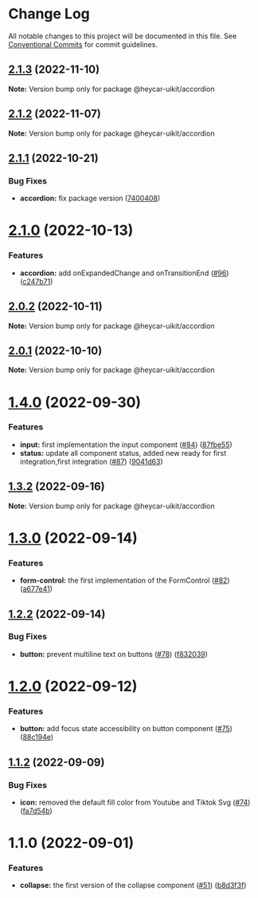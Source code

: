 # Change Log

All notable changes to this project will be documented in this file.
See [Conventional Commits](https://conventionalcommits.org) for commit guidelines.

## [2.1.3](https://github.com/hey-car/heycar-uikit/compare/@heycar-uikit/accordion@2.1.2...@heycar-uikit/accordion@2.1.3) (2022-11-10)

**Note:** Version bump only for package @heycar-uikit/accordion





## [2.1.2](https://github.com/hey-car/heycar-uikit/compare/@heycar-uikit/accordion@2.1.1...@heycar-uikit/accordion@2.1.2) (2022-11-07)

**Note:** Version bump only for package @heycar-uikit/accordion





## [2.1.1](https://github.com/hey-car/heycar-uikit/compare/@heycar-uikit/accordion@2.1.0...@heycar-uikit/accordion@2.1.1) (2022-10-21)


### Bug Fixes

* **accordion:** fix package version ([7400408](https://github.com/hey-car/heycar-uikit/commit/7400408d26e8b0514cb86b99ec91aa537d7e568a))





# [2.1.0](https://github.com/hey-car/heycar-uikit/compare/@heycar-uikit/accordion@2.0.2...@heycar-uikit/accordion@2.1.0) (2022-10-13)

### Features

- **accordion:** add onExpandedChange and onTransitionEnd ([#96](https://github.com/hey-car/heycar-uikit/issues/96)) ([c247b71](https://github.com/hey-car/heycar-uikit/commit/c247b719f9d6669a5aa9fd7f4ac2e264b7764350))

## [2.0.2](https://github.com/hey-car/heycar-uikit/compare/@heycar-uikit/accordion@2.0.1...@heycar-uikit/accordion@2.0.2) (2022-10-11)

**Note:** Version bump only for package @heycar-uikit/accordion

## [2.0.1](https://github.com/hey-car/heycar-uikit/compare/@heycar-uikit/accordion@2.0.0...@heycar-uikit/accordion@2.0.1) (2022-10-10)

**Note:** Version bump only for package @heycar-uikit/accordion

# [1.4.0](https://github.com/hey-car/heycar-uikit/compare/@heycar-uikit/accordion@1.3.2...@heycar-uikit/accordion@1.4.0) (2022-09-30)

### Features

- **input:** first implementation the input component ([#84](https://github.com/hey-car/heycar-uikit/issues/84)) ([87fbe55](https://github.com/hey-car/heycar-uikit/commit/87fbe5549048e44006781092e9e5707b6e63534d))
- **status:** update all component status, added new ready for first integration,first integration ([#87](https://github.com/hey-car/heycar-uikit/issues/87)) ([9041d63](https://github.com/hey-car/heycar-uikit/commit/9041d630d8ca0b8b2dcfeed1965bbd6be8b70380))

## [1.3.2](https://github.com/hey-car/heycar-uikit/compare/@heycar-uikit/accordion@1.3.0...@heycar-uikit/accordion@1.3.2) (2022-09-16)

**Note:** Version bump only for package @heycar-uikit/accordion

# [1.3.0](https://github.com/hey-car/heycar-uikit/compare/@heycar-uikit/accordion@1.2.2...@heycar-uikit/accordion@1.3.0) (2022-09-14)

### Features

- **form-control:** the first implementation of the FormControl ([#82](https://github.com/hey-car/heycar-uikit/issues/82)) ([a677e41](https://github.com/hey-car/heycar-uikit/commit/a677e416511f411ee1389e42081963dd127254a9))

## [1.2.2](https://github.com/hey-car/heycar-uikit/compare/@heycar-uikit/accordion@1.2.0...@heycar-uikit/accordion@1.2.2) (2022-09-14)

### Bug Fixes

- **button:** prevent multiline text on buttons ([#78](https://github.com/hey-car/heycar-uikit/issues/78)) ([f832039](https://github.com/hey-car/heycar-uikit/commit/f83203934013ccbe9813744b08e93c670f9708a4))

# [1.2.0](https://github.com/hey-car/heycar-uikit/compare/@heycar-uikit/accordion@1.1.2...@heycar-uikit/accordion@1.2.0) (2022-09-12)

### Features

- **button:** add focus state accessibility on button component ([#75](https://github.com/hey-car/heycar-uikit/issues/75)) ([88c194e](https://github.com/hey-car/heycar-uikit/commit/88c194e1486b21dc2819a2c687c53086d5d1cd2d))

## [1.1.2](https://github.com/hey-car/heycar-uikit/compare/@heycar-uikit/accordion@1.1.0...@heycar-uikit/accordion@1.1.2) (2022-09-09)

### Bug Fixes

- **icon:** removed the default fill color from Youtube and Tiktok Svg ([#74](https://github.com/hey-car/heycar-uikit/issues/74)) ([fa7d54b](https://github.com/hey-car/heycar-uikit/commit/fa7d54bf0af5b5bb0463459ad25fce8079a21336))

# 1.1.0 (2022-09-01)

### Features

- **collapse:** the first version of the collapse component ([#51](https://github.com/hey-car/heycar-uikit/issues/51)) ([b8d3f3f](https://github.com/hey-car/heycar-uikit/commit/b8d3f3f88cdfde98bb0f6364973895a5e9969182))
